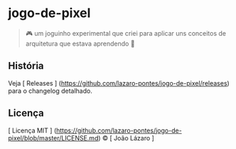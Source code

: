 # jogo-de-pixel
> :video_game: um joguinho experimental que criei para aplicar uns conceitos de arquitetura que  estava aprendendo :space_invader:

##  História
Veja [ Releases ] (https://github.com/lazaro-pontes/jogo-de-pixel/releases) para o changelog detalhado.

##  Licença
[ Licença MIT ] (https://github.com/lazaro-pontes/jogo-de-pixel/blob/master/LICENSE.md) © [ João Lázaro ]
